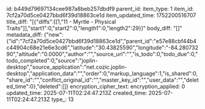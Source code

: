 id: b449d79697134cee987a8beb257dbdf9
parent_id: 
item_type: 1
item_id: 7cf2a70d5ce0427bbd6f39d18863ce1d
item_updated_time: 1752200516707
title_diff: "[{\"diffs\":[[1,\"11 - Myrtle - Physical Traits\"]],\"start1\":0,\"start2\":0,\"length1\":0,\"length2\":29}]"
body_diff: "[]"
metadata_diff: {"new":{"id":"7cf2a70d5ce0427bbd6f39d18863ce1d","parent_id":"e57e88cbf44b4c44904c68e21e6e3cd6","latitude":"30.43825590","longitude":"-84.28073290","altitude":"0.0000","author":"","source_url":"","is_todo":0,"todo_due":0,"todo_completed":0,"source":"joplin-desktop","source_application":"net.cozic.joplin-desktop","application_data":"","order":0,"markup_language":1,"is_shared":0,"share_id":"","conflict_original_id":"","master_key_id":"","user_data":"","deleted_time":0},"deleted":[]}
encryption_cipher_text: 
encryption_applied: 0
updated_time: 2025-07-11T02:24:47.213Z
created_time: 2025-07-11T02:24:47.213Z
type_: 13